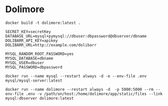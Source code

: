 # Dolimore

```docker build -t dolimore:latest .```

```
SECRET_KEY=secretKey
DATABASE_URL=mysql+pymysql://dbuser:dbpassword@dbserver/dbname
DOLIBARR_API_KEY=apikey
DOLIBARR_URL=http://example.com/dolibarr

MYSQL_RANDOM_ROOT_PASSWORD=yes
MYSQL_DATABASE=dbname
MYSQL_USER=dbuser
MYSQL_PASSWORD=dbpassword
```

```docker run --name mysql --restart always -d -e --env-file .env mysql/mysql-server:latest```

```docker run --name dolimore --restart always -d  -p 5000:5000 --rm --env-file .env -v /path/on/host:/home/dolimore/app/static/files --link mysql:dbserver dolimore:latest```